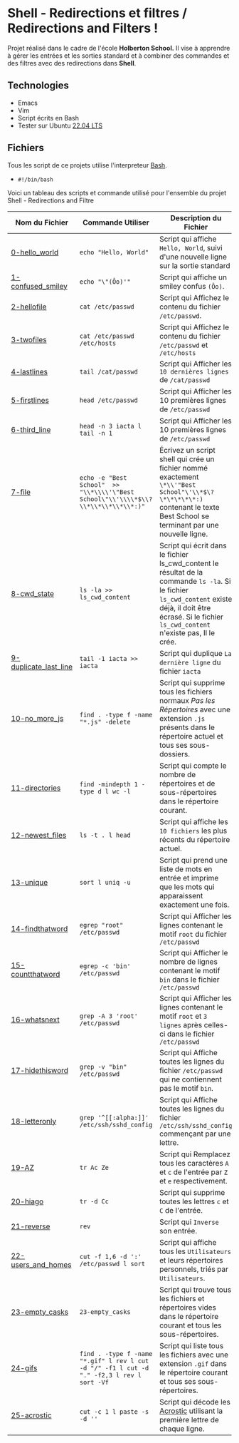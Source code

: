 # Shell - Redirections et filtres / Redirections and Filters !

Projet réalisé dans le cadre de l'école **Holberton School.** Il vise à apprendre à gérer les entrées et les sorties standard et à combiner des commandes et des filtres avec des redirections dans **Shell**.  

## Technologies
* Emacs
* Vim
* Script écrits en Bash
* Tester sur Ubuntu [22.04 LTS](https://ubuntu.com/download/desktop)

## Fichiers
Tous les script de ce projets utilise l'interpreteur [Bash](https://datascientest.com/bash-tout-savoir).
- `#!/bin/bash`  
  
Voici un tableau des scripts et commande utilisé pour l'ensemble du projet Shell - Redirections and Filtre

| Nom du Fichier | Commande Utiliser | Description du Fichier |
| -------- | ----------- | ----------- |
| [0-hello_world](./0-hello_world) | `echo "Hello, World"` | Script qui affiche `Hello, World`, suivi d'une nouvelle ligne sur la sortie standard |
| [1-confused_smiley](./1-confused_smiley) | `echo "\"(Ôo)'"` | Script qui affiche un smiley confus `(Ôo)`. |
| [2-hellofile](./2-hellofile) | `cat /etc/passwd` | Script qui Affichez le contenu du fichier `/etc/passwd`.
| [3-twofiles](./3-twofiles) | `cat /etc/passwd /etc/hosts` | Script qui Affichez le contenu du fichier `/etc/passwd` et `/etc/hosts`
| [4-lastlines](./4-lastlines) | `tail /cat/passwd` | Script qui Afficher les `10 dernières lignes` de `/cat/passwd`
| [5-firstlines](./5-firstlines) | `head /etc/passwd` | Script qui Afficher les 10 premières lignes de `/etc/passwd`
| [6-third_line](./6-third_line) | `head -n 3 iacta l tail -n 1` | Script qui Afficher les 10 premières lignes de `/etc/passwd`
| [7-file](./7-file) | `echo -e "Best School"  >> "\\*\\\\'\"Best School\"\\'\\\\*$\\?\\*\\*\\*\\*\\*:)"` | Écrivez un script shell qui crée un fichier nommé exactement `\*\\'"Best School"\'\\*$\?\*\*\*\*\*:)` contenant le texte Best School se terminant par une nouvelle ligne.
| [8-cwd_state](./8-cwd_state) | `ls -la >> ls_cwd_content` | Script qui écrit dans le fichier ls_cwd_content le résultat de la commande `ls -la`. Si le fichier `ls_cwd_content` existe déjà, il doit être écrasé. Si le fichier `ls_cwd_content` n'existe pas, Il le crée.
| [9-duplicate_last_line](./9-duplicate_last_line) | `tail -1 iacta >> iacta` | Script qui duplique `La dernière ligne` du fichier `iacta`
| [10-no_more_js](./10-no_more_js) | `find . -type f -name "*.js" -delete` | Script qui supprime tous les fichiers normaux *Pas les Répertoires* avec une extension `.js` présents dans le répertoire actuel et tous ses sous-dossiers.
| [11-directories](./11-directories) | `find -mindepth 1 -type d l wc -l` | Script qui compte le nombre de répertoires et de sous-répertoires dans le répertoire courant.
| [12-newest_files](./12-newest_files) | `ls -t . l head` | Script qui affiche les `10 fichiers` les plus récents du répertoire actuel.
| [13-unique](./13-unique) | `sort l uniq -u` | Script qui prend une liste de mots en entrée et imprime que les mots qui apparaissent exactement une fois.
| [14-findthatword](./14-findthatword) | `egrep "root" /etc/passwd` | Script qui Afficher les lignes contenant le motif `root` du fichier `/etc/passwd`
| [15-countthatword](./15-countthatword) | `egrep -c 'bin' /etc/passwd` | Script qui Afficher le nombre de lignes contenant le motif `bin` dans le fichier `/etc/passwd`
| [16-whatsnext](./16-whatsnext) | `grep -A 3 'root' /etc/passwd` | Script qui Afficher les lignes contenant le motif `root` et `3 lignes` après celles-ci dans le fichier `/etc/passwd`
| [17-hidethisword](./17-hidethisword) | `grep -v "bin" /etc/passwd` | Script qui Affiche toutes les lignes du fichier `/etc/passwd` qui ne contiennent pas le motif `bin`.
| [18-letteronly](./18-letteronly) | `grep '^[[:alpha:]]' /etc/ssh/sshd_config` | Script qui Affiche toutes les lignes du fichier `/etc/ssh/sshd_config` commençant par une lettre.
| [19-AZ](./19-AZ) | `tr Ac Ze` | Script qui Remplacez tous les caractères `A` et `c` de l'entrée par `Z` et `e` respectivement.
| [20-hiago](./20-hiago) | `tr -d Cc` | Script qui supprime toutes les lettres `c` et `C` de l'entrée.
| [21-reverse](./21-reverse) | `rev` | Script qui `Inverse` son entrée.
| [22-users_and_homes](./22-users_and_homes) | `cut -f 1,6 -d ':' /etc/passwd l sort` | Script qui affiche tous les `Utilisateurs` et leurs répertoires personnels, triés par `Utilisateurs`.
| [23-empty_casks](./23-empty_casks) | `23-empty_casks` | Script qui trouve tous les fichiers et répertoires vides dans le répertoire courant et tous les sous-répertoires.
| [24-gifs](./24-gifs) | `find . -type f -name "*.gif" l rev l cut -d "/" -f1 l cut -d "." -f2,3 l rev l sort -Vf` | Script qui liste tous les fichiers avec une extension `.gif` dans le répertoire courant et tous ses sous-répertoires.
| [25-acrostic](./25-acrostic) | `cut -c 1 l paste -s -d ''` | Script qui décode les [Acrostic](https://en.wikipedia.org/wiki/Acrostic) utilisant la première lettre de chaque ligne.
